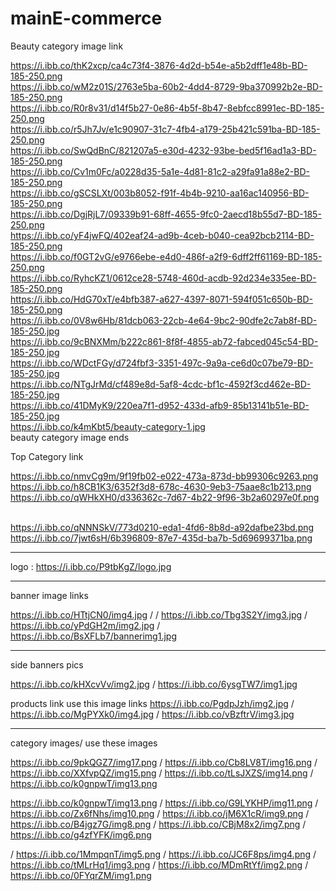 # mainE-commerce

Beauty category image link

https://i.ibb.co/thK2xcp/ca4c73f4-3876-4d2d-b54e-a5b2dff1e48b-BD-185-250.png
\
https://i.ibb.co/wM2z01S/2763e5ba-60b2-4dd4-8729-9ba370992b2e-BD-185-250.png
\
https://i.ibb.co/R0r8v31/d14f5b27-0e86-4b5f-8b47-8ebfcc8991ec-BD-185-250.png
\
https://i.ibb.co/r5Jh7Jv/e1c90907-31c7-4fb4-a179-25b421c591ba-BD-185-250.png
\
https://i.ibb.co/SwQdBnC/821207a5-e30d-4232-93be-bed5f16ad1a3-BD-185-250.png
\
https://i.ibb.co/Cv1m0Fc/a0228d35-5a1e-4d81-81c2-a29fa91a88e2-BD-185-250.png
\
https://i.ibb.co/gSCSLXt/003b8052-f91f-4b4b-9210-aa16ac140956-BD-185-250.png
\
https://i.ibb.co/DgjRjL7/09339b91-68ff-4655-9fc0-2aecd18b55d7-BD-185-250.png
\
https://i.ibb.co/yF4jwFQ/402eaf24-ad9b-4ceb-b040-cea92bcb2114-BD-185-250.png
\
https://i.ibb.co/f0GT2vG/e9766ebe-e4d0-486f-a2f9-6dff2ff61169-BD-185-250.png
\
https://i.ibb.co/RyhcKZ1/0612ce28-5748-460d-acdb-92d234e335ee-BD-185-250.png
\
https://i.ibb.co/HdG70xT/e4bfb387-a627-4397-8071-594f051c650b-BD-185-250.png
\
https://i.ibb.co/0V8w6Hb/81dcb063-22cb-4e64-9bc2-90dfe2c7ab8f-BD-185-250.jpg
\
https://i.ibb.co/9cBNXMm/b222c861-8f8f-4855-ab72-fabced045c54-BD-185-250.jpg
\
https://i.ibb.co/WDctFGy/d724fbf3-3351-497c-9a9a-ce6d0c07be79-BD-185-250.jpg
\
https://i.ibb.co/NTgJrMd/cf489e8d-5af8-4cdc-bf1c-4592f3cd462e-BD-185-250.jpg
\
https://i.ibb.co/41DMyK9/220ea7f1-d952-433d-afb9-85b13141b51e-BD-185-250.jpg
\
https://i.ibb.co/k4mKbt5/beauty-category-1.jpg
\
beauty category image ends








Top Category link

https://i.ibb.co/nmvCg9m/9f19fb02-e022-473a-873d-bb99306c9263.png
\
https://i.ibb.co/h8CB1K3/6352f3d8-678c-4630-9eb3-75aae8c1b213.png
\
https://i.ibb.co/qWHkXH0/d336362c-7d67-4b22-9f96-3b2a60297e0f.png

\
https://i.ibb.co/qNNNSkV/773d0210-eda1-4fd6-8b8d-a92dafbe23bd.png
\
https://i.ibb.co/7jwt6sH/6b396809-87e7-435d-ba7b-5d69699371ba.png









----------------------------------------------------
logo :   https://i.ibb.co/P9tbKgZ/logo.jpg

----------------------------------------------------
banner image links

https://i.ibb.co/HTtjCN0/img4.jpg / / https://i.ibb.co/Tbg3S2Y/img3.jpg / https://i.ibb.co/yPdGH2m/img2.jpg / https://i.ibb.co/BsXFLb7/bannerimg1.jpg

----------------------------------------------------
side banners pics

https://i.ibb.co/kHXcvVv/img2.jpg / https://i.ibb.co/6ysgTW7/img1.jpg

products link use this image links https://i.ibb.co/PgdpJzh/img2.jpg / https://i.ibb.co/MgPYXk0/img4.jpg / https://i.ibb.co/vBzftrV/img3.jpg


----------------------------------------------------
category images/ use these images 

https://i.ibb.co/9pkQGZ7/img17.png 
/
https://i.ibb.co/Cb8LV8T/img16.png
/
https://i.ibb.co/XXfvpQZ/img15.png
/
https://i.ibb.co/tLsJXZS/img14.png
/
https://i.ibb.co/k0gnpwT/img13.png

https://i.ibb.co/k0gnpwT/img13.png
/
https://i.ibb.co/G9LYKHP/img11.png
/
https://i.ibb.co/Zx6fNhs/img10.png
/
https://i.ibb.co/jM6X1cR/img9.png
/
https://i.ibb.co/B4jgz7G/img8.png
/
https://i.ibb.co/CBjM8x2/img7.png
/
https://i.ibb.co/g4zfYFK/img6.png

/
https://i.ibb.co/1MmpqnT/img5.png
/
https://i.ibb.co/JC6F8ps/img4.png
/
https://i.ibb.co/tMLrHq1/img3.png
/
https://i.ibb.co/MDmRtYf/img2.png
/
https://i.ibb.co/0FYqrZM/img1.png
